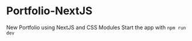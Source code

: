 # Portfolio-NextJS
New Portfolio using NextJS and CSS Modules
Start the app with 
```npm run dev```
